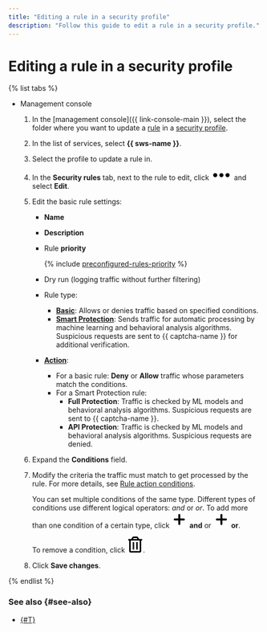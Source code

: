 ```yaml
---
title: "Editing a rule in a security profile"
description: "Follow this guide to edit a rule in a security profile."
---
```


# Editing a rule in a security profile

{% list tabs %}

- Management console

   1. In the [management console]({{ link-console-main }}), select the folder where you want to update a [rule](../concepts/rules.md) in a [security profile](../concepts/profiles.md).
   1. In the list of services, select **{{ sws-name }}**.
   1. Select the profile to update a rule in.
   1. In the **Security rules** tab, next to the rule to edit, click ![options](../../_assets/options.svg) and select **Edit**.
   1. Edit the basic rule settings:
      * **Name**
      * **Description**
      * Rule **priority**

         {% include [preconfigured-rules-priority](../../_includes/smartwebsecurity/preconfigured-rules-priority.md) %}

      * Dry run (logging traffic without further filtering)
      * Rule type:
         * [**Basic**](../concepts/rules.md#base-rules): Allows or denies traffic based on specified conditions.
         * [**Smart Protection**](../concepts/rules.md#smart-protection-rules): Sends traffic for automatic processing by machine learning and behavioral analysis algorithms. Suspicious requests are sent to {{ captcha-name }} for additional verification.
      * [**Action**](../concepts/rules.md#rule-action):
         * For a basic rule: **Deny** or **Allow** traffic whose parameters match the conditions.
         * For a Smart Protection rule:
            * **Full Protection**: Traffic is checked by ML models and behavioral analysis algorithms. Suspicious requests are sent to {{ captcha-name }}.
            * **API Protection**: Traffic is checked by ML models and behavioral analysis algorithms. Suspicious requests are denied.
   1. Expand the **Conditions** field.
   1. Modify the criteria the traffic must match to get processed by the rule. For more details, see [Rule action conditions](../concepts/conditions.md).

      You can set multiple conditions of the same type. Different types of conditions use different logical operators: _and_ or _or_. To add more than one condition of a certain type, click ![plus-sign](../../_assets/plus-sign.svg) **and** or ![plus-sign](../../_assets/plus-sign.svg) **or**.

      To remove a condition, click ![options](../../_assets/basket.svg).
   1. Click **Save changes**.

{% endlist %}

### See also {#see-also}

* [{#T}](rule-delete.md)
